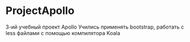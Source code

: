 # ProjectApollo
3-ий учебный проект Apollo
Учились применять bootstrap, работать с less файлами с помощью компилятора Koala
